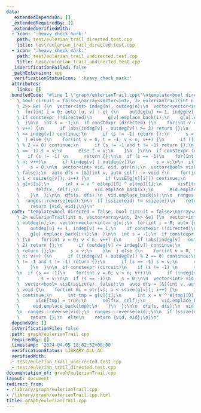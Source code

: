 ```yaml
---
data:
  _extendedDependsOn: []
  _extendedRequiredBy: []
  _extendedVerifiedWith:
  - icon: ':heavy_check_mark:'
    path: test/eulerian_trail_directed.test.cpp
    title: test/eulerian_trail_directed.test.cpp
  - icon: ':heavy_check_mark:'
    path: test/eulerian_trail_undirected.test.cpp
    title: test/eulerian_trail_undirected.test.cpp
  _isVerificationFailed: false
  _pathExtension: cpp
  _verificationStatusIcon: ':heavy_check_mark:'
  attributes:
    links: []
  bundledCode: "#line 1 \"graph/eulerianTrail.cpp\"\ntemplate<bool directed = false,\
    \ bool circuit = false>\narray<vector<int>, 2> eulerianTrail(int n, vector<array<int,\
    \ 2>> &e) {\n  vector<int> indeg(n), outdeg(n);\n  vector<vector<int>> g(n);\n\
    \  for(int i = 0; auto [u, v] : e) {\n    outdeg[u] += 1, indeg[v] += 1;\n   \
    \ if constexpr (!directed)\n      g[v].emplace_back(i);\n    g[u].emplace_back(i++);\n\
    \  }\n\n  int s = -1;\n  if constexpr (directed) {\n    for(int v = 0; v < n;\
    \ v++) {\n      if (abs(indeg[v] - outdeg[v]) >= 2) return {};\n      if (outdeg[v]\
    \ <= indeg[v]) continue;\n      if (s != -1) return {};\n      s = v;\n    }\n\
    \  } else {\n    for(int v = 0, t = -1; v < n; v++) {\n      if ((indeg[v] + outdeg[v])\
    \ % 2 == 0) continue;\n      if (s != -1 and t != -1) return {};\n      if (s\
    \ == -1) s = v;\n      else t = v;\n    }\n  }\n\n  if constexpr (circuit)\n \
    \   if (s != -1) \n      return {};\n\n  if (s == -1)\n    for(int v = 0; v <\
    \ n; v++)\n      if (indeg[v] | outdeg[v])\n        s = v;\n\n  if (s == -1)\n\
    \    s = 0;\n\n  vector<int> vid, eid, ptr(n);\n  vector<bool> visE(ssize(e),\
    \ false);\n  auto dfs = [&](int v, auto self) -> void {\n    for(int &i = ptr[v];\
    \ i < ssize(g[v]); i++) {\n      if (visE[g[v][i]]) continue;\n      int tmp =\
    \ g[v][i];\n      int x = v ^ e[tmp][0] ^ e[tmp][1];\n      visE[tmp] = true;\n\
    \      self(x, self);\n      vid.emplace_back(x);\n      eid.emplace_back(tmp);\n\
    \    }\n  };\n\n  dfs(s, dfs);\n  vid.emplace_back(s);\n\n  ranges::reverse(vid);\n\
    \  ranges::reverse(eid);\n\n  if (ssize(eid) != ssize(e))\n    return {};\n  else\n\
    \    return {vid, eid};\n}\n"
  code: "template<bool directed = false, bool circuit = false>\narray<vector<int>,\
    \ 2> eulerianTrail(int n, vector<array<int, 2>> &e) {\n  vector<int> indeg(n),\
    \ outdeg(n);\n  vector<vector<int>> g(n);\n  for(int i = 0; auto [u, v] : e) {\n\
    \    outdeg[u] += 1, indeg[v] += 1;\n    if constexpr (!directed)\n      g[v].emplace_back(i);\n\
    \    g[u].emplace_back(i++);\n  }\n\n  int s = -1;\n  if constexpr (directed)\
    \ {\n    for(int v = 0; v < n; v++) {\n      if (abs(indeg[v] - outdeg[v]) >=\
    \ 2) return {};\n      if (outdeg[v] <= indeg[v]) continue;\n      if (s != -1)\
    \ return {};\n      s = v;\n    }\n  } else {\n    for(int v = 0, t = -1; v <\
    \ n; v++) {\n      if ((indeg[v] + outdeg[v]) % 2 == 0) continue;\n      if (s\
    \ != -1 and t != -1) return {};\n      if (s == -1) s = v;\n      else t = v;\n\
    \    }\n  }\n\n  if constexpr (circuit)\n    if (s != -1) \n      return {};\n\
    \n  if (s == -1)\n    for(int v = 0; v < n; v++)\n      if (indeg[v] | outdeg[v])\n\
    \        s = v;\n\n  if (s == -1)\n    s = 0;\n\n  vector<int> vid, eid, ptr(n);\n\
    \  vector<bool> visE(ssize(e), false);\n  auto dfs = [&](int v, auto self) ->\
    \ void {\n    for(int &i = ptr[v]; i < ssize(g[v]); i++) {\n      if (visE[g[v][i]])\
    \ continue;\n      int tmp = g[v][i];\n      int x = v ^ e[tmp][0] ^ e[tmp][1];\n\
    \      visE[tmp] = true;\n      self(x, self);\n      vid.emplace_back(x);\n \
    \     eid.emplace_back(tmp);\n    }\n  };\n\n  dfs(s, dfs);\n  vid.emplace_back(s);\n\
    \n  ranges::reverse(vid);\n  ranges::reverse(eid);\n\n  if (ssize(eid) != ssize(e))\n\
    \    return {};\n  else\n    return {vid, eid};\n}\n"
  dependsOn: []
  isVerificationFile: false
  path: graph/eulerianTrail.cpp
  requiredBy: []
  timestamp: '2024-04-05 18:02:52+08:00'
  verificationStatus: LIBRARY_ALL_AC
  verifiedWith:
  - test/eulerian_trail_undirected.test.cpp
  - test/eulerian_trail_directed.test.cpp
documentation_of: graph/eulerianTrail.cpp
layout: document
redirect_from:
- /library/graph/eulerianTrail.cpp
- /library/graph/eulerianTrail.cpp.html
title: graph/eulerianTrail.cpp
---
```

